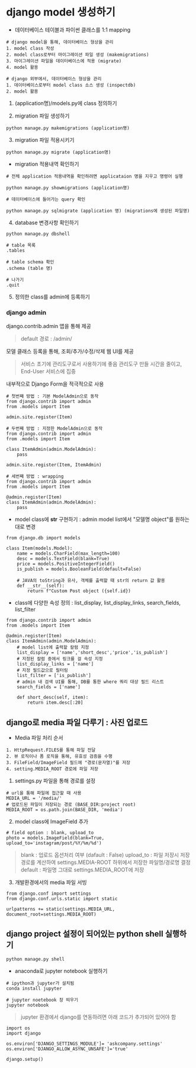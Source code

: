 # django model 생성하기

* 데이터베이스 테이블과 파이썬 클래스를 1:1 mapping

```
# django model을 통해, 데이터베이스 형상을 관리
1. model class 작성
2. model class로부터 마이그레이션 파일 생성 (makemigrations)
3. 마이그레이션 파일을 데이터베이스에 적용 (migrate)
4. model 활용
```

```
# django 외부에서, 데이터베이스 형상을 관리
1. 데이터베이스로부터 model class 소스 생성 (inspectdb)
2. model 활용
```


1. (application명)/models.py에 class 정의하기
 


2. migration 파일 생성하기

```
python manage.py makemigrations (application명)
```


3. migration 파일 적용시키기

```
python manage.py migrate (application명)
```

- migration 적용내역 확인하기 

```
# 전체 application 적용내역을 확인하려면 applicataion 명을 지우고 명령어 실행

python manage.py showmigrations (application명)
```


```
# 데이터베이스에 들어가는 query 확인

python manage.py sqlmigrate (application 명) (migrations에 생성된 파일명)
```


4. database 변경사항 확인하기

```
python manage.py dbshell

# table 목록
.tables

# table schema 확인
.schema (table 명)

# 나가기
.quit
```


5. 정의한 class를 admin에 등록하기

### django admin

django.contrib.admin 앱을 통해 제공

> default 경로 : /admin/

모델 클래스 등록을 통해, 조회/추가/수정/삭제 웹 UI를 제공

> 서비스 초기에 관리도구로서 사용하기에 좋음
> 관리도구 만들 시간을 줄이고, End-User 서비스에 집중

내부적으로 Django Form을 적극적으로 사용

```
# 첫번째 방법 : 기본 ModelAdmin으로 동작
from django.contrib import admin
from .models import Item

admin.site.register(Item)
```

```
# 두번째 방법 : 지정한 ModelAdmin으로 동작
from django.contrib import admin
from .models import Item

class ItemAdmin(admin.ModelAdmin):
    pass

admin.site.register(Item, ItemAdmin)
```

```
# 세번째 방법 : wrapping 
from django.contrib import admin
from .models import Item

@admin.register(Item)
class ItemAdmin(admin.ModelAdmin):
    pass
```

* model class에 __str__ 구현하기 : admin model list에서 "모델명 object"를 원하는 대로 변경

```
from django.db import models

class Item(models.Model):
    name = models.CharField(max_length=100)
    desc = models.TextField(blank=True)
    price = models.PositiveIntegerField()
    is_publish = models.BooleanField(default=False)

    # JAVA의 toString과 유사, 객체를 출력할 때 str의 return 값 활용
    def __str__(self):
        return f"Custom Post object ({self.id})
```

* class에 다양한 속성 정의 : list_display, list_display_links, search_fields, list_filter

```
from django.contrib import admin
from .models import Item

@admin.register(Item)
class ItemAdmin(admin.ModelAdmin):
    # model list에 출력할 칼럼 지정
    list_display = ['name','short_desc','price','is_publish']
    # 지정된 칼럼 중에서 링크를 걸 속성 지정
    list_display_links = ['name']
    # 지정 필드값으로 필터링 
    list_filter = ['is_publish']
    # admin 내 검색 UI를 통해, DB를 통한 where 쿼리 대상 필드 리스트
    search_fields = ['name']

    def short_desc(self, item):
        return item.desc[:20]
```

## django로 media 파일 다루기 : 사진 업로드

* Media 파일 처리 순서

```
1. HttpRequest.FILES를 통해 파일 전달
2. 뷰 로직이나 폼 로직을 통해, 유효성 검증을 수행
3. FileField/ImageField 필드에 "경로(문자열)"를 저장
4. setting.MEDIA_ROOT 경로에 파일 저장
```

1. settings.py 파일을 통해 경로를 설정

```
# url을 통해 파일에 접근할 때 사용
MEDIA_URL = '/media/'
# 업로드된 파일이 저장되는 경로 (BASE_DIR:project root)
MEDIA_ROOT = os.path.join(BASE_DIR, 'media')
```

2. model class에 ImageField 추가

```
# field option : blank, upload_to
photo = models.ImageField(blank=True, upload_to='instagram/post/%Y/%m/%d')
```

> blank : 업로드 옵션처리 여부 (dafault : False)
> upload_to : 파일 저장시 저장경로를 계산하여 settings.MEDIA-ROOT 하위에서 저장한 파일명/경로명 결정 
> default : 파일명 그대로 settings.MEDIA_ROOT에 저장

3. 개발환경에서의 media 파일 서빙

```
from django.conf import settings
from django.conf.urls.static import static

urlpatterns += static(settings.MEDIA_URL, document_root=settings.MEDIA_ROOT)
```

## django project 설정이 되어있는 python shell 실행하기

```
python manage.py shell
```

* anaconda로 jupyter notebook 실행하기

```
# ipython과 jupyter가 설치됨
conda install jupyter

# jupyter noetebook 창 띄우기
jupyter notebook
```

> jupyter 환경에서 django를 연동하려면 아래 코드가 추가되어 있어야 함

```
import os
import django

os.environ['DJANGO_SETTINGS_MODULE']= 'askcompany.settings'
os.environ['DJANGO_ALLOW_ASYNC_UNSAFE']='true'

django.setup()
```









 











